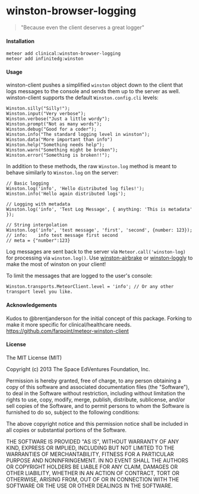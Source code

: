 # winston-browser-logging
> "Because even the client deserves a great logger"


#### Installation
```
meteor add clinical:winston-browser-logging
meteor add infinitedg:winston
```

#### Usage
winston-client pushes a simplified `winston` object down to the client that logs messages to the console and sends them up to the server as well. winston-client supports the default `Winston.config.cli` levels:

    Winston.silly("Silly!");
    Winston.input("Very verbose");
    Winston.verbose("Just a little wordy");
    Winston.prompt("Not as many words");
    Winston.debug("Good for a coder");
    Winston.info("The standard logging level in winston");
    Winston.data("More important than info")
    Winston.help("Something needs help");
    Winston.warn("Something might be broken");
    Winston.error("Something is broken!!");

In addition to these methods, the raw `Winston.log` method is meant to behave similarly to `Winston.log` on the server:

    // Basic logging
    Winston.log('info', 'Hello distributed log files!');
    Winston.info('Hello again distributed logs');
    
    // Logging with metadata
    Winston.log('info', 'Test Log Message', { anything: 'This is metadata' });
    
    // String interpolation
    Winston.log('info', 'test message', 'first', 'second', {number: 123});
    // info:    info test message first second
    // meta = {"number":123} 

Log messages are sent back to the server via `Meteor.call('winston-log)` for processing via `winston.log()`. Use [winston-airbrake](https://atmosphere.meteor.com/package/winston-airbrake) or [winston-loggly](https://atmosphere.meteor.com/package/winston-airbrake) to make the most of winston on your client!

To limit the messages that are logged to the user's console:

    Winston.transports.MeteorClient.level = 'info'; // Or any other transport level you like.



#### Acknowledgements  
Kudos to @brentjanderson for the initial concept of this package.  Forking to make it more specific for clinical/healthcare needs.  
https://github.com/farpoint/meteor-winston-client  


#### License
The MIT License (MIT)

Copyright (c) 2013 The Space EdVentures Foundation, Inc.

Permission is hereby granted, free of charge, to any person obtaining a copy
of this software and associated documentation files (the "Software"), to deal
in the Software without restriction, including without limitation the rights
to use, copy, modify, merge, publish, distribute, sublicense, and/or sell
copies of the Software, and to permit persons to whom the Software is
furnished to do so, subject to the following conditions:

The above copyright notice and this permission notice shall be included in
all copies or substantial portions of the Software.

THE SOFTWARE IS PROVIDED "AS IS", WITHOUT WARRANTY OF ANY KIND, EXPRESS OR
IMPLIED, INCLUDING BUT NOT LIMITED TO THE WARRANTIES OF MERCHANTABILITY,
FITNESS FOR A PARTICULAR PURPOSE AND NONINFRINGEMENT. IN NO EVENT SHALL THE
AUTHORS OR COPYRIGHT HOLDERS BE LIABLE FOR ANY CLAIM, DAMAGES OR OTHER
LIABILITY, WHETHER IN AN ACTION OF CONTRACT, TORT OR OTHERWISE, ARISING FROM,
OUT OF OR IN CONNECTION WITH THE SOFTWARE OR THE USE OR OTHER DEALINGS IN
THE SOFTWARE.